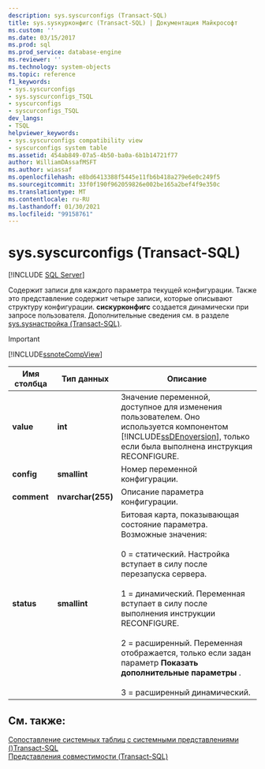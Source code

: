 ```yaml
---
description: sys.syscurconfigs (Transact-SQL)
title: sys.sysкурконфигс (Transact-SQL) | Документация Майкрософт
ms.custom: ''
ms.date: 03/15/2017
ms.prod: sql
ms.prod_service: database-engine
ms.reviewer: ''
ms.technology: system-objects
ms.topic: reference
f1_keywords:
- sys.syscurconfigs
- sys.syscurconfigs_TSQL
- syscurconfigs
- syscurconfigs_TSQL
dev_langs:
- TSQL
helpviewer_keywords:
- sys.syscurconfigs compatibility view
- syscurconfigs system table
ms.assetid: 454ab849-07a5-4b50-ba0a-6b1b14721f77
author: WilliamDAssafMSFT
ms.author: wiassaf
ms.openlocfilehash: e8bd6413388f5445e11fb6b418a279e6e0c249f5
ms.sourcegitcommit: 33f0f190f962059826e002be165a2bef4f9e350c
ms.translationtype: MT
ms.contentlocale: ru-RU
ms.lasthandoff: 01/30/2021
ms.locfileid: "99158761"
---
```

# <a name="syssyscurconfigs-transact-sql"></a>sys.syscurconfigs (Transact-SQL)
[!INCLUDE [SQL Server](../../includes/applies-to-version/sqlserver.md)]

  Содержит записи для каждого параметра текущей конфигурации. Также это представление содержит четыре записи, которые описывают структуру конфигурации. **сискурконфигс** создается динамически при запросе пользователя. Дополнительные сведения см. в разделе [sys.sysнастройка &#40;Transact-SQL&#41;](../../relational-databases/system-compatibility-views/sys-sysconfigures-transact-sql.md).  
  
> [!IMPORTANT]  
>  [!INCLUDE[ssnoteCompView](../../includes/ssnotecompview-md.md)]  
  
|Имя столбца|Тип данных|Описание|  
|-----------------|---------------|-----------------|  
|**value**|**int**|Значение переменной, доступное для изменения пользователем. Оно используется компонентом [!INCLUDE[ssDEnoversion](../../includes/ssdenoversion-md.md)], только если была выполнена инструкция RECONFIGURE.|  
|**config**|**smallint**|Номер переменной конфигурации.|  
|**comment**|**nvarchar(255)**|Описание параметра конфигурации.|  
|**status**|**smallint**|Битовая карта, показывающая состояние параметра. Возможные значения:<br /><br /> 0 = статический. Настройка вступает в силу после перезапуска сервера.<br /><br /> 1 = динамический. Переменная вступает в силу после выполнения инструкции RECONFIGURE.<br /><br /> 2 = расширенный. Переменная отображается, только если задан параметр **Показать дополнительные параметры** .<br /><br /> 3 = расширенный динамический.|  
  
## <a name="see-also"></a>См. также:  
 [Сопоставление системных таблиц с системными представлениями &#40;&#41;Transact-SQL ](../../relational-databases/system-tables/mapping-system-tables-to-system-views-transact-sql.md)   
 [Представления совместимости (Transact-SQL)](~/relational-databases/system-compatibility-views/system-compatibility-views-transact-sql.md)  
  
  
